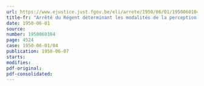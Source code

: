 ```yaml
---
url: https://www.ejustice.just.fgov.be/eli/arrete/1950/06/01/1950060104/justel
title-fr: "Arrêté du Régent déterminant les modalités de la perception de la redevance due à l'Institut national de l'industrie charbonnière"
date: 1950-06-01
source:
number: 1950060104
page: 4524
case: 1950-06-01/04
publication: 1950-06-07
starts:
modifies:
pdf-original:
pdf-consolidated:
---
```


